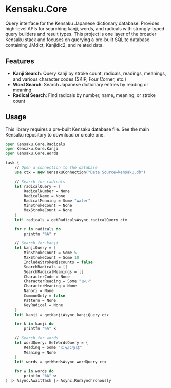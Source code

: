 # Kensaku.Core

Query interface for the Kensaku Japanese dictionary database. Provides high-level APIs for searching kanji, words, and radicals with strongly-typed query builders and result types. This project is one layer of the broader Kensaku stack and focuses on querying a pre-built SQLite database containing JMdict, Kanjidic2, and related data.

## Features

- **Kanji Search**: Query kanji by stroke count, radicals, readings, meanings, and various character codes (SKIP, Four Corner, etc.)
- **Word Search**: Search Japanese dictionary entries by reading or meaning
- **Radical Search**: Find radicals by number, name, meaning, or stroke count

## Usage

This library requires a pre-built Kensaku database file. See the main Kensaku repository to download or create one.

```fsharp
open Kensaku.Core.Radicals
open Kensaku.Core.Kanji
open Kensaku.Core.Words

task {
    // Open a connection to the database
    use ctx = new KensakuConnection("Data Source=kensaku.db")

    // Search for radicals
    let radicalQuery = {
        RadicalNumber = None
        RadicalName = None
        RadicalMeaning = Some "water"
        MinStrokeCount = None
        MaxStrokeCount = None
    }
    let! radicals = getRadicalsAsync radicalQuery ctx

    for r in radicals do
        printfn "%A" r

    // Search for kanji
    let kanjiQuery = {
        MinStrokeCount = Some 5
        MaxStrokeCount = Some 10
        IncludeStrokeMiscounts = false
        SearchRadicals = []
        SearchRadicalMeanings = []
        CharacterCode = None
        CharacterReading = Some "あい"
        CharacterMeaning = None
        Nanori = None
        CommonOnly = false
        Pattern = None
        KeyRadical = None
    }
    let! kanji = getKanjiAsync kanjiQuery ctx

    for k in kanji do
        printfn "%A" k

    // Search for words
    let wordQuery: GetWordsQuery = {
        Reading = Some "こんにちは"
        Meaning = None
    }
    let! words = getWordsAsync wordQuery ctx

    for w in words do
        printfn "%A" w
} |> Async.AwaitTask |> Async.RunSynchronously
```
